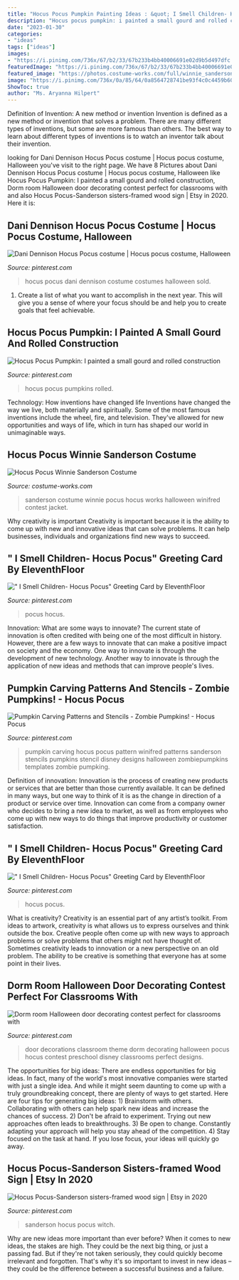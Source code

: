 ```yaml
---
title: "Hocus Pocus Pumpkin Painting Ideas : &quot; I Smell Children- Hocus Pocus&quot; Greeting Card By Eleventhfloor"
description: "Hocus pocus pumpkin: i painted a small gourd and rolled construction"
date: "2023-01-30"
categories:
- "ideas"
tags: ["ideas"]
images:
- "https://i.pinimg.com/736x/67/b2/33/67b233b4bb40006691e02d9b5d497dfc.jpg"
featuredImage: "https://i.pinimg.com/736x/67/b2/33/67b233b4bb40006691e02d9b5d497dfc.jpg"
featured_image: "https://photos.costume-works.com/full/winnie_sanderson.jpg"
image: "https://i.pinimg.com/736x/0a/85/64/0a8564728741be93f4c0c4459b600b1e.jpg"
ShowToc: true
author: "Ms. Aryanna Hilpert"
---
```



Definition of Invention: A new method or invention
Invention is defined as a new method or invention that solves a problem. There are many different types of inventions, but some are more famous than others. The best way to learn about different types of inventions is to watch an inventor talk about their invention.

	

		
looking for Dani Dennison Hocus Pocus costume | Hocus pocus costume, Halloween you've visit to the right page. We have 8 Pictures about Dani Dennison Hocus Pocus costume | Hocus pocus costume, Halloween like Hocus Pocus Pumpkin: I painted a small gourd and rolled construction, Dorm room Halloween door decorating contest perfect for classrooms with and also Hocus Pocus-Sanderson sisters-framed wood sign | Etsy in 2020. Here it is:
		
    
## Dani Dennison Hocus Pocus Costume | Hocus Pocus Costume, Halloween

<img loading=lazy src="https://i.pinimg.com/originals/f4/28/ac/f428acb1a2b1e6f961b3117ff3a642a5.jpg" onerror="this.onerror=null;this.src='https://tse4.mm.bing.net/th?id=OIP.z1gnN7JPGkeuX_uTRzgIGwHaOY&amp;pid=15.1';" alt="Dani Dennison Hocus Pocus costume | Hocus pocus costume, Halloween">

_Source: pinterest.com_

>hocus pocus dani dennison costume costumes halloween sold. 

	

1. Create a list of what you want to accomplish in the next year. This will give you a sense of where your focus should be and help you to create goals that feel achievable.

    
## Hocus Pocus Pumpkin: I Painted A Small Gourd And Rolled Construction

<img loading=lazy src="https://i.pinimg.com/736x/67/b2/33/67b233b4bb40006691e02d9b5d497dfc.jpg" onerror="this.onerror=null;this.src='https://tse3.mm.bing.net/th?id=OIP.X1M44RaNPJlsCRyJ0_l5QAHaJ3&amp;pid=15.1';" alt="Hocus Pocus Pumpkin: I painted a small gourd and rolled construction">

_Source: pinterest.com_

>hocus pocus pumpkins rolled. 

	

Technology: How inventions have changed life
Inventions have changed the way we live, both materially and spiritually. Some of the most famous inventions include the wheel, fire, and television. They've allowed for new opportunities and ways of life, which in turn has shaped our world in unimaginable ways.

    
## Hocus Pocus Winnie Sanderson Costume

<img loading=lazy src="https://photos.costume-works.com/full/winnie_sanderson.jpg" onerror="this.onerror=null;this.src='https://tse2.mm.bing.net/th?id=OIP.lMlwYYATNe9Tibqti4e87ACoEs&amp;pid=15.1';" alt="Hocus Pocus Winnie Sanderson Costume">

_Source: costume-works.com_

>sanderson costume winnie pocus hocus works halloween winifred contest jacket. 

	

Why creativity is important
Creativity is important because it is the ability to come up with new and innovative ideas that can solve problems. It can help businesses, individuals and organizations find new ways to succeed.

    
## &quot; I Smell Children- Hocus Pocus&quot; Greeting Card By EleventhFloor

<img loading=lazy src="https://i.pinimg.com/originals/0a/85/64/0a8564728741be93f4c0c4459b600b1e.jpg" onerror="this.onerror=null;this.src='https://tse2.mm.bing.net/th?id=OIP.d4Nevonfb4fSxuisMMRwKQHaJ4&amp;pid=15.1';" alt="&quot; I Smell Children- Hocus Pocus&quot; Greeting Card by EleventhFloor">

_Source: pinterest.com_

>pocus hocus. 

	

Innovation: What are some ways to innovate?
The current state of innovation is often credited with being one of the most difficult in history. However, there are a few ways to innovate that can make a positive impact on society and the economy. One way to innovate is through the development of new technology. Another way to innovate is through the application of new ideas and methods that can improve people's lives.

    
## Pumpkin Carving Patterns And Stencils - Zombie Pumpkins! - Hocus Pocus

<img loading=lazy src="https://i.pinimg.com/736x/89/43/af/8943af1b9529f4dfd2d53e710c7d95a3.jpg" onerror="this.onerror=null;this.src='https://tse4.mm.bing.net/th?id=OIP.axmawnXuSK3d0hUNkvbvvwAAAA&amp;pid=15.1';" alt="Pumpkin Carving Patterns and Stencils - Zombie Pumpkins! - Hocus Pocus">

_Source: pinterest.com_

>pumpkin carving hocus pocus pattern winifred patterns sanderson stencils pumpkins stencil disney designs halloween zombiepumpkins templates zombie pumpking. 

	

Definition of innovation:
Innovation is the process of creating new products or services that are better than those currently available. It can be defined in many ways, but one way to think of it is as the change in direction of a product or service over time. Innovation can come from a company owner who decides to bring a new idea to market, as well as from employees who come up with new ways to do things that improve productivity or customer satisfaction.

    
## &quot; I Smell Children- Hocus Pocus&quot; Greeting Card By EleventhFloor

<img loading=lazy src="https://i.pinimg.com/736x/0a/85/64/0a8564728741be93f4c0c4459b600b1e.jpg" onerror="this.onerror=null;this.src='https://tse3.mm.bing.net/th?id=OIP.qz_chi5JRyBQWUcv6MqAMAHaJ3&amp;pid=15.1';" alt="&quot; I Smell Children- Hocus Pocus&quot; Greeting Card by EleventhFloor">

_Source: pinterest.com_

>hocus pocus. 

	

What is creativity?
Creativity is an essential part of any artist’s toolkit. From ideas to artwork, creativity is what allows us to express ourselves and think outside the box. Creative people often come up with new ways to approach problems or solve problems that others might not have thought of. Sometimes creativity leads to innovation or a new perspective on an old problem. The ability to be creative is something that everyone has at some point in their lives.

    
## Dorm Room Halloween Door Decorating Contest Perfect For Classrooms With

<img loading=lazy src="https://i.pinimg.com/originals/4b/92/f8/4b92f8f2d23f3e9304aab9f0ad268255.jpg" onerror="this.onerror=null;this.src='https://tse2.mm.bing.net/th?id=OIP.IdSOee8zt9nKSIFDDQvMRgHaJ4&amp;pid=15.1';" alt="Dorm room Halloween door decorating contest perfect for classrooms with">

_Source: pinterest.com_

>door decorations classroom theme dorm decorating halloween pocus hocus contest preschool disney classrooms perfect designs. 

	

The opportunities for big ideas:
There are endless opportunities for big ideas. In fact, many of the world's most innovative companies were started with just a single idea. And while it might seem daunting to come up with a truly groundbreaking concept, there are plenty of ways to get started. Here are four tips for generating big ideas: 1) Brainstorm with others. Collaborating with others can help spark new ideas and increase the chances of success. 2) Don't be afraid to experiment. Trying out new approaches often leads to breakthroughs. 3) Be open to change. Constantly adapting your approach will help you stay ahead of the competition. 4) Stay focused on the task at hand. If you lose focus, your ideas will quickly go away.

    
## Hocus Pocus-Sanderson Sisters-framed Wood Sign | Etsy In 2020

<img loading=lazy src="https://i.pinimg.com/736x/f9/b4/9d/f9b49da7a000e0cad9a47b707ec904a1.jpg" onerror="this.onerror=null;this.src='https://tse2.mm.bing.net/th?id=OIP.zKB0L2KP0s8KxRM5xM6eYgHaJ3&amp;pid=15.1';" alt="Hocus Pocus-Sanderson sisters-framed wood sign | Etsy in 2020">

_Source: pinterest.com_

>sanderson hocus pocus witch. 

	

Why are new ideas more important than ever before?
When it comes to new ideas, the stakes are high. They could be the next big thing, or just a passing fad. But if they're not taken seriously, they could quickly become irrelevant and forgotten. That's why it's so important to invest in new ideas – they could be the difference between a successful business and a failure.

